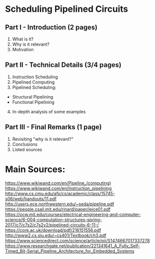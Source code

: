 # Scheduling Pipelined Circuits

## Part I - Introduction (2 pages)
1. What is it?
2. Why is it relevant?
3. Motivation

## Part II - Technical Details (3/4 pages)
1. Instruction Scheduling
2. Pipelined Computing 
3. Pipelined Scheduling:
- Structural Pipelining
- Functional Pipelining
4. In-depth analysis of some examples

## Part III - Final Remarks (1 page)
1. Revisiting "why is it relevant?"
2. Conclusions
3. Listed sources


# Main Sources:
https://www.wikiwand.com/en/Pipeline_(computing)
https://www.wikiwand.com/en/Instruction_pipelining
http://www.cs.cmu.edu/afs/cs/academic/class/15745-s06/web/handouts/11.pdf
http://users.ece.northwestern.edu/~seda/pipeline.pdf
https://people.csail.mit.edu/rinard/paper/ieice01.pdf
https://ocw.mit.edu/courses/electrical-engineering-and-computer-science/6-004-computation-structures-spring-2017/c7/c7s2/c7s2v2/pipelined-circuits-6-11-/
https://core.ac.uk/download/pdf/216151556.pdf
http://www2.cs.siu.edu/~cs401/Textbook/ch3.pdf
https://www.sciencedirect.com/science/article/pii/S1474667017337278
https://www.researchgate.net/publication/221341641_A_Fully_Self-Timed_Bit-Serial_Pipeline_Architecture_for_Embedded_Systems
